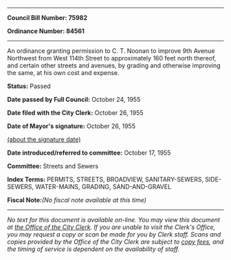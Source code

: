 

********

**Council Bill Number: 75982**
   
**Ordinance Number: 84561**
********

 An ordinance granting permission to C. T. Noonan to improve 9th Avenue Northwest from West 114th Street to approximately 160 feet north thereof, and certain other streets and avenues, by grading and otherwise improving the same, at his own cost and expense.

**Status:** Passed
   
**Date passed by Full Council:** October 24, 1955
   
**Date filed with the City Clerk:** October 26, 1955
   
**Date of Mayor's signature:** October 26, 1955
   
[(about the signature date)](/~public/approvaldate.htm)
   
   
   
**Date introduced/referred to committee:** October 17, 1955
   
**Committee:** Streets and Sewers
   
   
**Index Terms:** PERMITS, STREETS, BROADVIEW, SANITARY-SEWERS, SIDE-SEWERS, WATER-MAINS, GRADING, SAND-AND-GRAVEL

**Fiscal Note:**_(No fiscal note available at this time)_
********

_No text for this document is available on-line. You may view this document at [the Office of the City Clerk](http://www.seattle.gov/leg/clerk/contactUs.htm). If you are unable to visit the Clerk's Office, you may request a copy or scan be made for you by Clerk staff. Scans and copies provided by the Office of the City Clerk are subject to [copy fees](http://clerk.seattle.gov/~public/clerkfees.htm), and the timing of service is dependent on the availability of staff._

